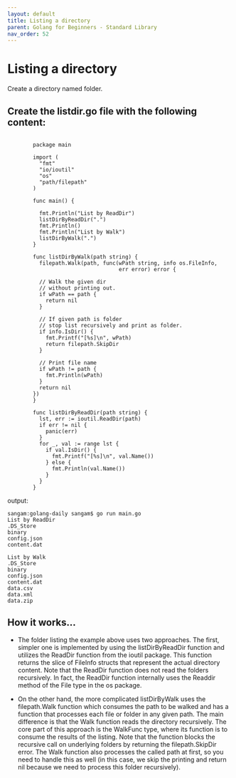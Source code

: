 ```yaml
---
layout: default
title: Listing a directory
parent: Golang for Beginners - Standard Library
nav_order: 52
---
```



# Listing a directory


Create a directory named folder.
## Create the listdir.go file with the following content:

```

        package main

        import (
          "fmt"
          "io/ioutil"
          "os"
          "path/filepath"
        )

        func main() {

          fmt.Println("List by ReadDir")
          listDirByReadDir(".")
          fmt.Println()
          fmt.Println("List by Walk")
          listDirByWalk(".")
        }

        func listDirByWalk(path string) {
          filepath.Walk(path, func(wPath string, info os.FileInfo,
                                   err error) error {

          // Walk the given dir
          // without printing out.
          if wPath == path {
            return nil
          }

          // If given path is folder
          // stop list recursively and print as folder.
          if info.IsDir() {
            fmt.Printf("[%s]\n", wPath)
            return filepath.SkipDir
          }

          // Print file name
          if wPath != path {
            fmt.Println(wPath)
          }
          return nil
        })
        }

        func listDirByReadDir(path string) {
          lst, err := ioutil.ReadDir(path)
          if err != nil {
            panic(err)
          }
          for _, val := range lst {
            if val.IsDir() {
              fmt.Printf("[%s]\n", val.Name())
            } else {
              fmt.Println(val.Name())
            }
          }
        }

```
output:
```
sangam:golang-daily sangam$ go run main.go
List by ReadDir
.DS_Store
binary
config.json
content.dat

List by Walk
.DS_Store
binary
config.json
content.dat
data.csv
data.xml
data.zip

```

## How it works...

- The folder listing the example above uses two approaches. The first, simpler one is implemented by using the listDirByReadDir function and utilizes the ReadDir function from the ioutil package. This function returns the slice of FileInfo structs that represent the actual directory content. Note that the ReadDir function does not read the folders recursively. In fact, the ReadDir function internally uses the Readdir method of the File type in the os package.

- On the other hand, the more complicated listDirByWalk uses the filepath.Walk function which consumes the path to be 
walked and has a function that processes each file or folder in any given path. The main difference is that the Walk 
function reads the directory recursively. The core part of this approach is the WalkFunc type, where its function is to
consume the results of the listing. Note that the function blocks the recursive call on underlying folders by returning
the filepath.SkipDir error. The Walk function also processes the called path at first, so you need to handle this as 
well (in this case, we skip the printing and return nil because we need to process this folder recursively).
